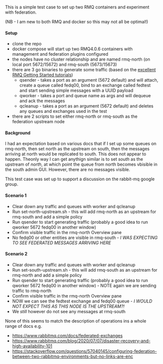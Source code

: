This is a simple test case to set up two RMQ containers and experiment with federation.

(NB - I am new to both RMQ and docker so this may not all be optimal!)

#### Setup
* clone the repo
* docker compose will start up two RMQ4.0.6 containers with management and federation plugins configured
* the nodes have no cluster relationship and are named rmq-north (on local port 5672/15672) and rmq-south (5673/15673)
* there are 3 go binaries to generate some traffic (based on the [excellent RMQ Getting Started tutorials](https://www.rabbitmq.com/tutorials/tutorial-one-go))
  * qsender - takes a port as an argument (5672 default) and will attach, create a queue called fedq00, bind to an exchange called fedtest and start sending simple messages with a UUID payload
  * qworker - takes a port and queue name as args and will dequeue and ack the messages
  * qcleanup - takes a port as an argument (5672 default) and deletes any queues and exchanges used in the test
* there are 2 scripts to set either rmq-north or rmq-south as the federation upstream node

#### Background
I had an expectation based on various docs that if I set up some queues on rmq-north, then set north as the upstream on south, then the messages arriving at north would be replicated to south. This does not appear to happen. Theonly way I can get anythign similar is to set *south* as the upstream of *north*, at which point the queue from north becomes vbisible in the south admin GUI. However, there are no messages visible.

This test case was set up to support a discussion on the rabbit-mq google group.

#### Scenario 1
* Clear down any traffic and queues with worker and qcleanup
* Run set-north-upstream.sh - this will add rmq-north as an upstream for rmq-south and add a simple policy
* Run qsender to start generating traffic (probably a good idea to run qworker 5672 fedq00 in another window)
* Confirm visible traffic in the rmq-north Overview pane
* No fedq00 or other entities are visible in rmq-south - *I WAS EXPECTING TO SEE FEDERATED MESSAGES ARRIVING HERE*
#### Scenario 2
* Clear down any traffic and queues with worker and qcleanup
* Run set-south-upstream.sh - this will add rmq-south as an upstream for rmq-north and add a simple policy
* Run qsender to start generating traffic (probably a good idea to run qworker 5672 fedq00 in another window) - NOTE again we are sending traffic to rmq-north
* Confirm visible traffic in the rmq-north Overview pane
* NOW we can see the fedtest exchange and fedq00 queue - *I WOULD NOT EXPECT THIS AS THIS NODE IS THE UPSTREAM?!*
* We *still* however do not see any messages at rmq-south

None of this seems to match the description of operations ins a whole range of docs e.g.
* https://www.rabbitmq.com/docs/federated-exchanges
* https://www.rabbitmq.com/blog/2020/07/07/disaster-recovery-and-high-availability-101
* https://stackoverflow.com/questions/57040145/configuring-federation-between-two-rabbitmq-environments-but-no-links-are-enc

